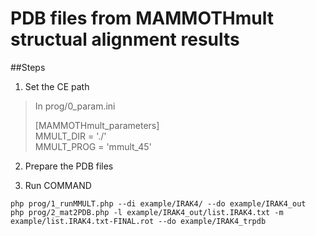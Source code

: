 PDB files from MAMMOTHmult structual alignment results
=============================================

##Steps

1. Set the CE path
  >In prog/0_param.ini   
  >  
  >[MAMMOTHmult_parameters]  
  >MMULT_DIR = './'  
  >MMULT_PROG = 'mmult_45'  

2. Prepare the PDB files

3. Run COMMAND
  ```
  php prog/1_runMMULT.php --di example/IRAK4/ --do example/IRAK4_out 
  php prog/2_mat2PDB.php -l example/IRAK4_out/list.IRAK4.txt -m example/list.IRAK4.txt-FINAL.rot --do example/IRAK4_trpdb
  ```

